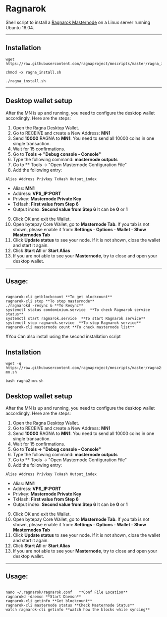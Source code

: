 # Ragnarok
Shell script to install a [Ragnarok Masternode](https://ragnaproject.io/) on a Linux server running Ubuntu 16.04. 
***

## Installation
```
wget https://raw.githubusercontent.com/ragnaproject/mnscripts/master/ragna_install.sh 
```
```
chmod +x ragna_install.sh
```
```
./ragna_install.sh
```
***

## Desktop wallet setup  

After the MN is up and running, you need to configure the desktop wallet accordingly. Here are the steps:  
1. Open the Ragna Desktop Wallet.  
2. Go to RECEIVE and create a New Address: **MN1**  
3. Send **10000** RAGNA to **MN1**. You need to send all 10000 coins in one single transaction.
4. Wait for 15 confirmations.  
5. Go to **Tools -> "Debug console - Console"**
6. Type the following command: **masternode outputs**
7. Go to  ** Tools -> "Open Masternode Configuration File"
8. Add the following entry:
```
Alias Address Privkey TxHash Output_index
```
* Alias: **MN1**
* Address: **VPS_IP:PORT**
* Privkey: **Masternode Private Key**
* TxHash: **First value from Step 6** 
* Output index:  **Second value from Step 6** It can be **0** or **1**
9. Click OK and exit the Wallet.
10. Open bytepay Core Wallet, go to **Masternode Tab**. If you tab is not shown, please enable it from: **Settings - Options - Wallet - Show Masternodes Tab**
11. Click **Update status** to see your node. If it is not shown, close the wallet and start it again.
10. Click **Start All** or **Start Alias**
11. If you are not able to see your **Masternode**, try to close and open your desktop wallet.
***

## Usage:
```

ragnarok-cli getblockcount **To get blockcount**
ragnarok-cli stop **To stop masternode**
./ragnarokd -resync & **To Resync**
systemctl status condominium.service  **To check Ragnarok service status**
systemctl start ragnarok.service  **To start Ragnarok service**
systemctl stop ragnarok.service  **To stop Ragnarok service**
ragnarok-cli masternode count **To check masternode list**

```

#You Can also install using the second installation script 

## Installation
```
wget -q https://raw.githubusercontent.com/ragnaproject/mnscripts/master/ragna2-mn.sh 
```
```
bash ragna2-mn.sh
```

## Desktop wallet setup  

After the MN is up and running, you need to configure the desktop wallet accordingly. Here are the steps:  
1. Open the Ragna Desktop Wallet.  
2. Go to RECEIVE and create a New Address: **MN1**  
3. Send **10000** RAGNA to **MN1**. You need to send all 10000 coins in one single transaction.
4. Wait for 15 confirmations.  
5. Go to **Tools -> "Debug console - Console"**
6. Type the following command: **masternode outputs**
7. Go to  ** Tools -> "Open Masternode Configuration File"
8. Add the following entry:
```
Alias Address Privkey TxHash Output_index
```
* Alias: **MN1**
* Address: **VPS_IP:PORT**
* Privkey: **Masternode Private Key**
* TxHash: **First value from Step 6** 
* Output index:  **Second value from Step 6** It can be **0** or **1**
9. Click OK and exit the Wallet.
10. Open bytepay Core Wallet, go to **Masternode Tab**. If you tab is not shown, please enable it from: **Settings - Options - Wallet - Show Masternodes Tab**
11. Click **Update status** to see your node. If it is not shown, close the wallet and start it again.
10. Click **Start All** or **Start Alias**
11. If you are not able to see your **Masternode**, try to close and open your desktop wallet.
***

## Usage:
```

nano ~/.ragnarok/ragnarok.conf   **Conf File Location**
ragnarokd -daemon **Start Daemon**
ragnarok-cli getinfo **Get blockcount**
ragnarok-cli masternode status **Check Masternode Status**
watch ragnarok-cli getinfo **watch how the blocks while syncing**
```
